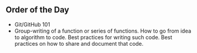 Order of the Day
---

* Git/GitHub 101
* Group-writing of a function or series of functions. How to go from idea to algorithm to code. Best practices for writing such code. Best practices on how to share and document that code.
